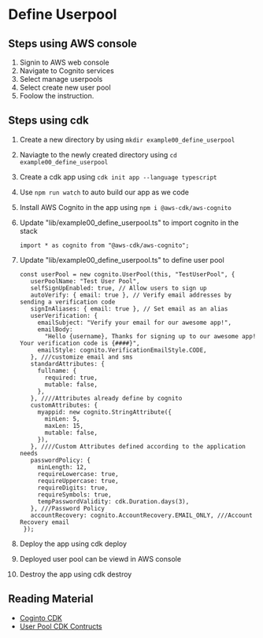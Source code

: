 # Define Userpool

## Steps using AWS console

1. Signin to AWS web console
2. Navigate to Cognito services
3. Select manage userpools
4. Select create new user pool
5. Foolow the instruction.

## Steps using cdk

1. Create a new directory by using `mkdir example00_define_userpool`
2. Naviagte to the newly created directory using `cd example00_define_userpool`
3. Create a cdk app using `cdk init app --language typescript`
4. Use `npm run watch` to auto build our app as we code
5. Install AWS Cognito in the app using `npm i @aws-cdk/aws-cognito`
6. Update "lib/example00_define_userpool.ts" to import cognito in the stack

   ```
   import * as cognito from "@aws-cdk/aws-cognito";
   ```

7. Update "lib/example00_define_userpool.ts" to define user pool

   ```
   const userPool = new cognito.UserPool(this, "TestUserPool", {
      userPoolName: "Test User Pool",
      selfSignUpEnabled: true, // Allow users to sign up
      autoVerify: { email: true }, // Verify email addresses by sending a verification code
      signInAliases: { email: true }, // Set email as an alias
      userVerification: {
        emailSubject: "Verify your email for our awesome app!",
        emailBody:
          "Hello {username}, Thanks for signing up to our awesome app! Your verification code is {####}",
        emailStyle: cognito.VerificationEmailStyle.CODE,
      }, ///customize email and sms
      standardAttributes: {
        fullname: {
          required: true,
          mutable: false,
        },
      }, ////Attributes already define by cognito
      customAttributes: {
        myappid: new cognito.StringAttribute({
          minLen: 5,
          maxLen: 15,
          mutable: false,
        }),
      }, ////Custom Attributes defined according to the application needs
      passwordPolicy: {
        minLength: 12,
        requireLowercase: true,
        requireUppercase: true,
        requireDigits: true,
        requireSymbols: true,
        tempPasswordValidity: cdk.Duration.days(3),
      }, ///Password Policy
      accountRecovery: cognito.AccountRecovery.EMAIL_ONLY, ///Account Recovery email
    });

   ```

8. Deploy the app using cdk deploy
9. Deployed user pool can be viewd in AWS console
10. Destroy the app using cdk destroy

## Reading Material

- [Coginto CDK](https://docs.aws.amazon.com/cdk/api/latest/docs/aws-cognito-readme.html)
- [User Pool CDK Contructs](https://docs.aws.amazon.com/cdk/api/latest/docs/@aws-cdk_aws-cognito.UserPool.html)
